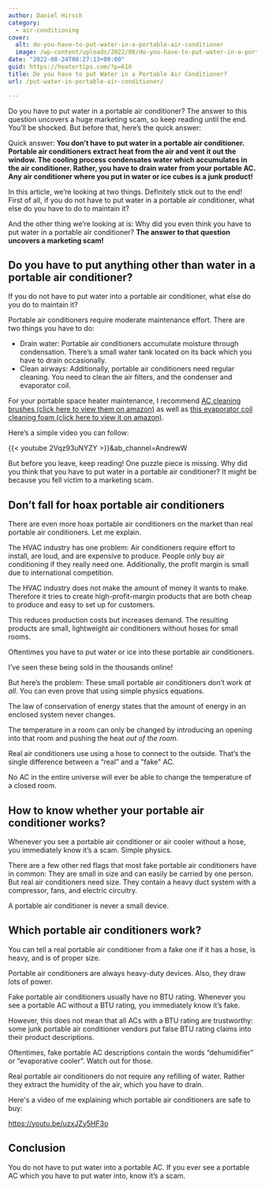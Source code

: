 ```yaml
---
author: Daniel Hirsch
category:
  - air-conditioning
cover:
  alt: do-you-have-to-put-water-in-a-portable-air-conditioner
  image: /wp-content/uploads/2022/08/do-you-have-to-put-water-in-a-portable-air-conditioner.jpg
date: "2022-08-24T08:27:13+00:00"
guid: https://heatertips.com/?p=616
title: Do you have to put Water in a Portable Air Conditioner?
url: /put-water-in-portable-air-conditioner/

---
```

Do you have to put water in a portable air conditioner? The answer to this question uncovers a huge marketing scam, so keep reading until the end. You’ll be shocked. But before that, here’s the quick answer:

Quick answer: **You don’t have to put water in a portable air conditioner. Portable air conditioners extract heat from the air and vent it out the window. The cooling process condensates water which accumulates in the air conditioner. Rather, you have to drain water from your portable AC. Any air conditioner where you put in water or ice cubes is a junk product!**

In this article, we’re looking at two things. Definitely stick out to the end! First of all, if you do not have to put water in a portable air conditioner, what else do you have to do to maintain it?

And the other thing we’re looking at is: Why did you even think you have to put water in a portable air conditioner? **The answer to that question uncovers a marketing scam!**

## Do you have to put anything other than water in a portable air conditioner?

If you do not have to put water into a portable air conditioner, what else do you do to maintain it?

Portable air conditioners require moderate maintenance effort. There are two things you have to do:

- Drain water: Portable air conditioners accumulate moisture through condensation. There’s a small water tank located on its back which you have to drain occasionally.
- Clean airways: Additionally, portable air conditioners need regular cleaning. You need to clean the air filters, and the condenser and evaporator coil.

For your portable space heater maintenance, I recommend [AC cleaning brushes (click here to view them on amazon)](https://www.amazon.com/Conditioner-Condenser-Cleaning-Refrigerator-Evaporator/dp/B07WMW31P2?th=1&linkCode=ll1&tag=heatertips-20&linkId=847232a8e2df15f12154a4cb1ab050fb&language=en_US&ref_=as_li_ss_tl) as well as [this evaporator coil cleaning foam (click here to view it on amazon)](https://www.amazon.com/Nu-Calgon-4171-75-Rinse-Evaporator-Cleaner/dp/B00DM8KQ3I?&linkCode=ll1&tag=heatertips-20&linkId=706f11397d621f8fbf3354ef557be55f&language=en_US&ref_=as_li_ss_tl).

Here’s a simple video you can follow:

{{< youtube 2Vqz93uNYZY >}}&ab\_channel=AndrewW

But before you leave, keep reading! One puzzle piece is missing. Why did you think that you have to put water in a portable air conditioner? It might be because you fell victim to a marketing scam.

## Don’t fall for hoax portable air conditioners

There are even more hoax portable air conditioners on the market than real portable air conditioners. Let me explain.

The HVAC industry has one problem: Air conditioners require effort to install, are loud, and are expensive to produce. People only buy air conditioning if they really need one. Additionally, the profit margin is small due to international competition.

The HVAC industry does not make the amount of money it wants to make. Therefore it tries to create high-profit-margin products that are both cheap to produce and easy to set up for customers.

This reduces production costs but increases demand. The resulting products are small, lightweight air conditioners without hoses for small rooms.

Oftentimes you have to put water or ice into these portable air conditioners.

I’ve seen these being sold in the thousands online!

But here’s the problem: These small portable air conditioners don’t work _at all_. You can even prove that using simple physics equations.

The law of conservation of energy states that the amount of energy in an enclosed system never changes.

The temperature in a room can only be changed by introducing an opening into that room and pushing the heat _out of the room._

Real air conditioners use using a hose to connect to the outside. That’s the single difference between a “real” and a "fake" AC.

No AC in the entire universe will ever be able to change the temperature of a closed room.

## How to know whether your portable air conditioner works?

Whenever you see a portable air conditioner or air cooler without a hose, you immediately know it’s a scam. Simple physics.

There are a few other red flags that most fake portable air conditioners have in common: They are small in size and can easily be carried by one person. But real air conditioners need size. They contain a heavy duct system with a compressor, fans, and electric circuitry.

A portable air conditioner is never a small device.

## Which portable air conditioners work?

You can tell a real portable air conditioner from a fake one if it has a hose, is heavy, and is of proper size.

Portable air conditioners are always heavy-duty devices. Also, they draw lots of power.

Fake portable air conditioners usually have no BTU rating. Whenever you see a portable AC without a BTU rating, you immediately know it’s fake.

However, this does not mean that all ACs with a BTU rating are trustworthy: some junk portable air conditioner vendors put false BTU rating claims into their product descriptions.

Oftentimes, fake portable AC descriptions contain the words “dehumidifier” or “evaporative cooler”. Watch out for those.

Real portable air conditioners do not require any refilling of water. Rather they extract the humidity of the air, which you have to drain.

Here's a video of me explaining which portable air conditioners are safe to buy:

https://youtu.be/uzxJZy5HF3o

## Conclusion

You do not have to put water into a portable AC. If you ever see a portable AC which you have to put water into, know it’s a scam.
